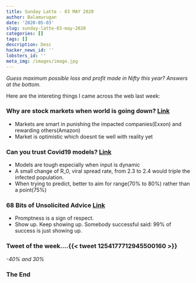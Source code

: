 ```yaml
---
title: Sunday Latte - 03 MAY 2020
author: Balamurugan
date: '2020-05-03'
slug: sunday-latte-03-may-2020
categories: []
tags: []
description: Desc
hacker_news_id: ''
lobsters_id: ''
meta_img: /images/image.jpg
---
```


*Guess maximum possible loss and profit made in Nifty this year? Answers at the bottom.*

Here are the intereting things I came across the web last week:

### Why are stock markets when world is going down? [Link](https://www.wsj.com/articles/stock-market-surge-isnt-as-crazy-as-it-seems-11588249144)

+ Markets are smart in punishing the impacted companies(Exxon) and rewarding others(Amazon)
+ Market is optimistic which doesnt tie well with reality yet

### Can you trust Covid19 models? [Link](https://peterattiamd.com/covid-19-whats-wrong-with-the-models/)

+ Models are tough especially when input is dynamic
+ A small change of R_0, viral spread rate, from 2.3 to 2.4 would triple the infected population.
+ When trying to predict, better to aim for range(70% to 80%) rather than a point(75%)

### 68 Bits of Unsolicited Advice [Link](https://kk.org/thetechnium/68-bits-of-unsolicited-advice/)

+ Promptness is a sign of respect.
+ Show up. Keep showing up. Somebody successful said: 99% of success is just showing up.

### Tweet of the week....{{< tweet 1254177712945500160 >}} 

*-40% and 30%*

### The End


